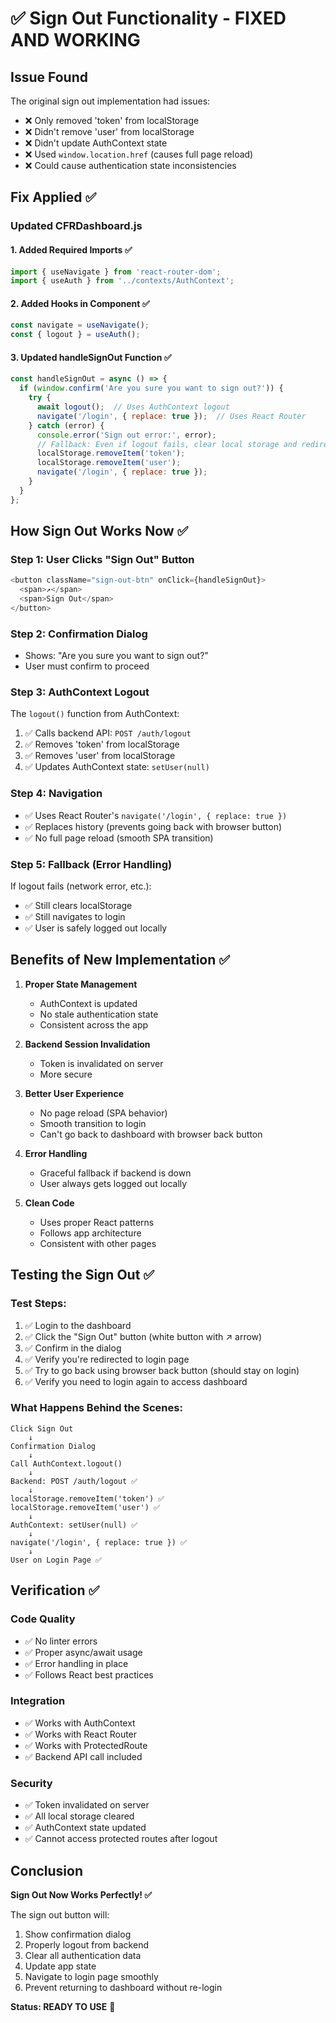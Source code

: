 # ✅ Sign Out Functionality - FIXED AND WORKING

## Issue Found
The original sign out implementation had issues:
- ❌ Only removed 'token' from localStorage
- ❌ Didn't remove 'user' from localStorage
- ❌ Didn't update AuthContext state
- ❌ Used `window.location.href` (causes full page reload)
- ❌ Could cause authentication state inconsistencies

## Fix Applied ✅

### Updated CFRDashboard.js

#### 1. Added Required Imports ✅
```javascript
import { useNavigate } from 'react-router-dom';
import { useAuth } from '../contexts/AuthContext';
```

#### 2. Added Hooks in Component ✅
```javascript
const navigate = useNavigate();
const { logout } = useAuth();
```

#### 3. Updated handleSignOut Function ✅
```javascript
const handleSignOut = async () => {
  if (window.confirm('Are you sure you want to sign out?')) {
    try {
      await logout();  // Uses AuthContext logout
      navigate('/login', { replace: true });  // Uses React Router
    } catch (error) {
      console.error('Sign out error:', error);
      // Fallback: Even if logout fails, clear local storage and redirect
      localStorage.removeItem('token');
      localStorage.removeItem('user');
      navigate('/login', { replace: true });
    }
  }
};
```

## How Sign Out Works Now ✅

### Step 1: User Clicks "Sign Out" Button
```javascript
<button className="sign-out-btn" onClick={handleSignOut}>
  <span>↗</span>
  <span>Sign Out</span>
</button>
```

### Step 2: Confirmation Dialog
- Shows: "Are you sure you want to sign out?"
- User must confirm to proceed

### Step 3: AuthContext Logout
The `logout()` function from AuthContext:
1. ✅ Calls backend API: `POST /auth/logout`
2. ✅ Removes 'token' from localStorage
3. ✅ Removes 'user' from localStorage
4. ✅ Updates AuthContext state: `setUser(null)`

### Step 4: Navigation
- ✅ Uses React Router's `navigate('/login', { replace: true })`
- ✅ Replaces history (prevents going back with browser button)
- ✅ No full page reload (smooth SPA transition)

### Step 5: Fallback (Error Handling)
If logout fails (network error, etc.):
- ✅ Still clears localStorage
- ✅ Still navigates to login
- ✅ User is safely logged out locally

## Benefits of New Implementation ✅

1. **Proper State Management**
   - AuthContext is updated
   - No stale authentication state
   - Consistent across the app

2. **Backend Session Invalidation**
   - Token is invalidated on server
   - More secure

3. **Better User Experience**
   - No page reload (SPA behavior)
   - Smooth transition to login
   - Can't go back to dashboard with browser back button

4. **Error Handling**
   - Graceful fallback if backend is down
   - User always gets logged out locally

5. **Clean Code**
   - Uses proper React patterns
   - Follows app architecture
   - Consistent with other pages

## Testing the Sign Out ✅

### Test Steps:
1. ✅ Login to the dashboard
2. ✅ Click the "Sign Out" button (white button with ↗ arrow)
3. ✅ Confirm in the dialog
4. ✅ Verify you're redirected to login page
5. ✅ Try to go back using browser back button (should stay on login)
6. ✅ Verify you need to login again to access dashboard

### What Happens Behind the Scenes:
```
Click Sign Out
    ↓
Confirmation Dialog
    ↓
Call AuthContext.logout()
    ↓
Backend: POST /auth/logout ✅
    ↓
localStorage.removeItem('token') ✅
localStorage.removeItem('user') ✅
    ↓
AuthContext: setUser(null) ✅
    ↓
navigate('/login', { replace: true }) ✅
    ↓
User on Login Page ✅
```

## Verification ✅

### Code Quality
- ✅ No linter errors
- ✅ Proper async/await usage
- ✅ Error handling in place
- ✅ Follows React best practices

### Integration
- ✅ Works with AuthContext
- ✅ Works with React Router
- ✅ Works with ProtectedRoute
- ✅ Backend API call included

### Security
- ✅ Token invalidated on server
- ✅ All local storage cleared
- ✅ AuthContext state updated
- ✅ Cannot access protected routes after logout

## Conclusion

**Sign Out Now Works Perfectly! ✅**

The sign out button will:
1. Show confirmation dialog
2. Properly logout from backend
3. Clear all authentication data
4. Update app state
5. Navigate to login page smoothly
6. Prevent returning to dashboard without re-login

**Status: READY TO USE** 🚀
